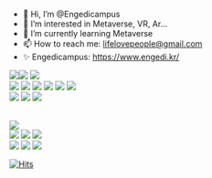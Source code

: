 - 👋 Hi, I’m @Engedicampus
- 👀 I’m interested in Metaverse, VR, Ar...
- 🌱 I’m currently learning Metaverse
- 📫 How to reach me: lifelovepeople@gmail.com
- ✨ Engedicampus: https://www.engedi.kr/

<img src="https://img.shields.io/badge/npm-CB3837?style=flat-square&logo=npm&logoColor=white"/><img src="https://img.shields.io/badge/Webpack-8DD6F9?style=flat-square&logo=Webpack&logoColor=white"/>
<img src="https://img.shields.io/badge/Git-F05032?style=flat-square&logo=Git&logoColor=white"/>
<br>
<img src="https://img.shields.io/badge/HTML5-E34F26?style=flat-square&logo=HTML5&logoColor=white"/>
<img src="https://img.shields.io/badge/CSS3-1572B6?style=flat-square&logo=CSS3&logoColor=white"/>
<img src="https://img.shields.io/badge/JavaScript-F7DF1E?style=flat-square&logo=JavaScript&logoColor=white"/>
<img src="https://img.shields.io/badge/Three.js-ff0000?style=flat-square&logo=Three.js&logoColor=white"/>
<img src="https://img.shields.io/badge/Lua-2C2D72?style=flat-square&logo=Lua&logoColor=white"/>
<img src="https://img.shields.io/badge/C Sharp-239120?style=flat-square&logo=C Sharp&logoColor=white"/>
<br>
<img src="https://img.shields.io/badge/Blender-F5792A?style=flat-square&logo=Blender&logoColor=white"/>
<img src="https://img.shields.io/badge/Unity-000000?style=flat-square&logo=Unity&logoColor=white"/>
<img src="https://img.shields.io/badge/Roblox-000000?style=flat-square&logo=Roblox&logoColor=white"/>
<br>

<br>
<img src="https://img.shields.io/badge/Adobe XD-FF61F6?style=flat-square&logo=Adobe XD&logoColor=white"/>



<br>
<img src="https://img.shields.io/badge/Adobe Illustrator-FF9A00?style=flat-square&logo=Adobe Illustrator&logoColor=white"/>
<img src="https://img.shields.io/badge/Adobe Photoshop-31A8FF?style=flat-square&logo=Adobe Photoshop&logoColor=white"/>
<img src="https://img.shields.io/badge/Adobe InDesign-FF3366?style=flat-square&logo=Adobe InDesign&logoColor=white"/>
<br>
<img src="https://img.shields.io/badge/Adobe Premiere Pro-9999FF?style=flat-square&logo=Adobe Premiere Pro&logoColor=white"/>
<img src="https://img.shields.io/badge/Adobe After Effects-9999FF?style=flat-square&logo=Adobe After Effects&logoColor=white"/>
<img src="https://img.shields.io/badge/Adobe Audition-9999FF?style=flat-square&logo=Adobe Audition&logoColor=white"/>

[![Hits](https://hits.seeyoufarm.com/api/count/incr/badge.svg?url=https%3A%2F%2Fgithub.com%2FEngedicampus&count_bg=%23CF29D3&title_bg=%23555555&icon=&icon_color=%23E7E7E7&title=hits&edge_flat=false)](https://hits.seeyoufarm.com)

<!---
Engedicampus/Engedicampus is a ✨ special ✨ repository because its `README.md` (this file) appears on your GitHub profile.
You can click the Preview link to take a look at your changes.
--->
